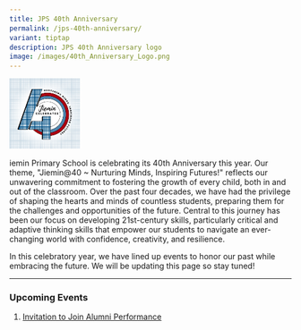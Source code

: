 ```yaml
---
title: JPS 40th Anniversary
permalink: /jps-40th-anniversary/
variant: tiptap
description: JPS 40th Anniversary logo
image: /images/40th_Anniversary_Logo.png
---
```

<div class="isomer-image-wrapper">
<img style="width: 25%;" height="auto" width="100%" alt="" src="/images/40th_Anniversary_Logo.png">
</div>
<p>iemin Primary School is celebrating its 40th Anniversary this year. Our
theme, "Jiemin@40 ~ Nurturing Minds, Inspiring Futures!" reflects our unwavering
commitment to fostering the growth of every child, both in and out of the
classroom. Over the past four decades, we have had the privilege of shaping
the hearts and minds of countless students, preparing them for the challenges
and opportunities of the future. Central to this journey has been our focus
on developing 21st-century skills, particularly critical and adaptive thinking
skills that empower our students to navigate an ever-changing world with
confidence, creativity, and resilience.</p>
<p>In this celebratory year, we have lined up events to honor our past while
embracing the future. We will be updating this page so stay tuned!</p>
<hr>
<h3>Upcoming Events</h3>
<ol data-tight="true" class="tight">
<li>
<p><a href="https://jieminpri.moe.edu.sg/invitation-to-join-alumni-performance/" rel="noopener nofollow" target="_blank">Invitation to Join Alumni Performance</a>
</p>
</li>
</ol>
<p></p>